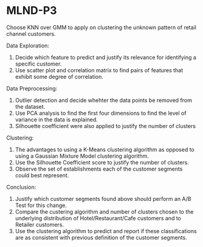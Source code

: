 # MLND-P3
Choose KNN over GMM to apply on clustering the unknown pattern of retail channel customers.

Data Exploration: 
1. Decide which feature to predict and justify its relevance for identifying a specific customer.
2. Use scatter plot and correlation matrix to find pairs of features that exhibit some degree of correlation.

Data Preprocessing:
1. Outlier detection and decide whehter the data points be removed from the dataset.
2. Use PCA analysis to find the first four dimensions to find the level of variance in the data is explained. 
3. Silhouette coefficient were also applied to justify the number of clusters

Clustering:
1. The advantages to using a K-Means clustering algorithm as opposed to using a Gaussian Mixture Model clustering algorithm.
2. Use the Silhouette Coefficient score to justify the number of clusters. 
3. Observe the set of establishments each of the customer segments could best represent.

Conclusion:
1.  Justify which customer segments found above should perform an A/B Test for this change.
2.  Compare the custering algorithm and number of clusters chosen to the underlying distribution of Hotel/Restaurant/Cafe customers and to Retailer customers.
3.  Use the clustering algorithm to predict and report if these classifications are as consistent with previous definition of the customer segments.

